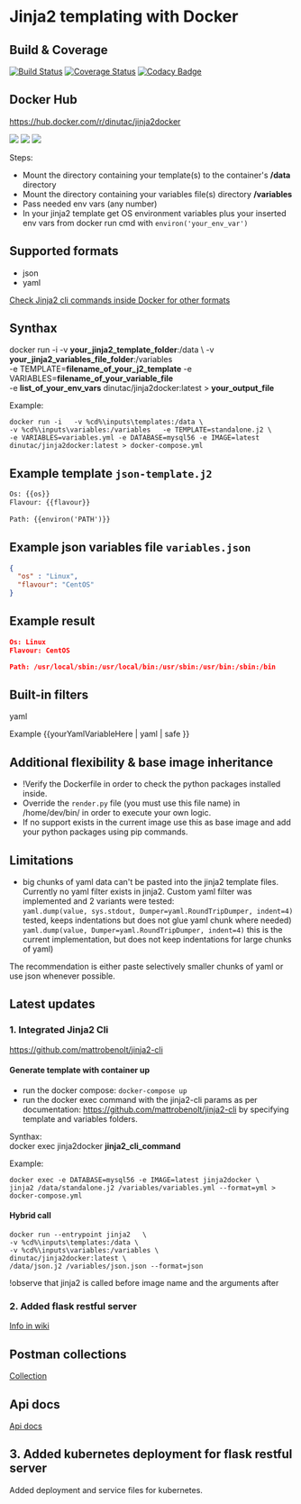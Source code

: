 # Jinja2 templating with Docker

## Build & Coverage
[![Build Status](https://travis-ci.org/dinuta/jinja2docker.svg?branch=master)](https://travis-ci.org/dinuta/jinja2docker)
[![Coverage Status](https://coveralls.io/repos/github/dinuta/jinja2docker/badge.svg?branch=master)](https://coveralls.io/github/dinuta/jinja2docker?branch=master)
[![Codacy Badge](https://api.codacy.com/project/badge/Grade/98fdbdbf86f04d5f9bad55b8417e8d6a)](https://www.codacy.com/manual/dinuta/jinja2docker?utm_source=github.com&amp;utm_medium=referral&amp;utm_content=dinuta/jinja2docker&amp;utm_campaign=Badge_Grade)
## Docker Hub
https://hub.docker.com/r/dinutac/jinja2docker

[![](https://images.microbadger.com/badges/image/dinutac/jinja2docker.svg)](https://microbadger.com/images/dinutac/jinja2docker "Get your own image badge on microbadger.com") [![](https://images.microbadger.com/badges/version/dinutac/jinja2docker.svg)](https://microbadger.com/images/dinutac/jinja2docker "Get your own version badge on microbadger.com") ![](https://img.shields.io/docker/pulls/dinutac/jinja2docker.svg)

Steps:   
*  Mount the directory containing your template(s) to the container's **/data** directory
*  Mount the directory containing your variables file(s) directory **/variables**
*  Pass needed env vars (any number)
*  In your jinja2 template get OS environment variables plus your inserted env vars from docker run cmd with ```environ('your_env_var')```

## Supported formats
- json
- yaml  

[Check Jinja2 cli commands inside Docker for other formats](#latest-updates)  

## Synthax
docker run -i   -v **your_jinja2_template_folder**:/data \ 
-v **your_jinja2_variables_file_folder**:/variables  \
-e TEMPLATE=**filename_of_your_j2_template** -e VARIABLES=**filename_of_your_variable_file** \
-e **list_of_your_env_vars** dinutac/jinja2docker:latest > **your_output_file**

Example: 
```
docker run -i   -v %cd%\inputs\templates:/data \ 
-v %cd%\inputs\variables:/variables   -e TEMPLATE=standalone.j2 \ 
-e VARIABLES=variables.yml -e DATABASE=mysql56 -e IMAGE=latest dinutac/jinja2docker:latest > docker-compose.yml
```

## Example template ```json-template.j2```
``` txt
Os: {{os}}
Flavour: {{flavour}}
   
Path: {{environ('PATH')}}
```

## Example json variables file ```variables.json```
```json
{
  "os" : "Linux",
  "flavour": "CentOS"
}
```

## Example result  
```json
Os: Linux
Flavour: CentOS

Path: /usr/local/sbin:/usr/local/bin:/usr/sbin:/usr/bin:/sbin:/bin
```
## Built-in filters
yaml


Example {{yourYamlVariableHere | yaml | safe }}


## Additional flexibility & base image inheritance
-  !Verify the Dockerfile in order to check the python packages installed inside.
-  Override the ```render.py``` file (you must use this file name) in /home/dev/bin/ in order to execute your own logic.
-  If no support exists in the current image use this as base image and add your python packages using pip commands.

## Limitations
-  big chunks of yaml data can't be pasted into the jinja2 template files. Currently no yaml filter exists in jinja2.
 Custom yaml filter was implemented and 2 variants were tested:  
```yaml.dump(value, sys.stdout, Dumper=yaml.RoundTripDumper, indent=4)``` tested, keeps indentations but does not glue yaml chunk where needed)  
```yaml.dump(value, Dumper=yaml.RoundTripDumper, indent=4)```  this is the current implementation, but does not keep indentations for large chunks of yaml)  

The recommendation is either paste selectively smaller chunks of yaml or use json whenever possible.

## Latest updates  

### 1. Integrated Jinja2 Cli 

https://github.com/mattrobenolt/jinja2-cli  

#### Generate template with container up
-  run the docker compose:  ``docker-compose up``
-  run the docker exec command with the jinja2-cli params as per documentation: https://github.com/mattrobenolt/jinja2-cli  by specifying template and variables folders.

Synthax:  
docker exec jinja2docker **jinja2_cli_command**  

Example:  
```
docker exec -e DATABASE=mysql56 -e IMAGE=latest jinja2docker \
jinja2 /data/standalone.j2 /variables/variables.yml --format=yml > docker-compose.yml
```

#### Hybrid call 
```
docker run --entrypoint jinja2   \
-v %cd%\inputs\templates:/data \
-v %cd%\inputs\variables:/variables \
dinutac/jinja2docker:latest \
/data/json.j2 /variables/json.json --format=json
```

!observe that jinja2 is called before image name and the arguments after


### 2. Added flask restful server
[Info in wiki](https://github.com/dinuta/jinja2docker/wiki)

## Postman collections
[Collection](https://documenter.getpostman.com/view/2360061/SVYjUN7j)  

## Api docs
[Api docs](https://app.swaggerhub.com/apis/dinuta/jinja2docker/1.0.1)

## 3. Added kubernetes deployment for flask restful server
Added deployment and service files for kubernetes.
